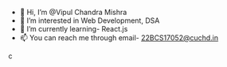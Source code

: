- 👋 Hi, I’m @Vipul Chandra Mishra
- 👀 I’m interested in Web Development, DSA
- 🌱 I’m currently learning- React.js
- 📫 You can reach me through email- 22BCS17052@cuchd.in
  

<!---
22BCS17052/22BCS17052 is a ✨ special ✨ repository because its `README.md` (this file) appears on your GitHub profile.
You can click the Preview link to take a look at your changes.
--->
c

